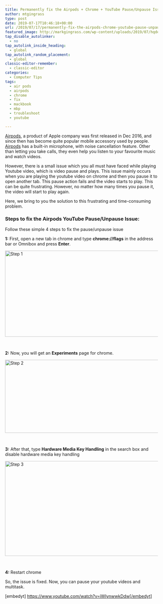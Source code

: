 ```yaml
---
title: Permanently fix the Airpods + Chrome + YouTube Pause/Unpause Issue
author: mtgingrass
type: post
date: 2019-07-17T10:46:18+00:00
url: /2019/07/17/permanently-fix-the-airpods-chrome-youtube-pause-unpause-issue/
featured_image: http://markgingrass.com/wp-content/uploads/2019/07/hqdefault-2.jpg
tap_disable_autolinker:
  - no
tap_autolink_inside_heading:
  - global
tap_autolink_random_placement:
  - global
classic-editor-remember:
  - classic-editor
categories:
  - Computer Tips
tags:
  - air pods
  - airpods
  - chrome
  - fix
  - mackbook
  - mbp
  - troubleshoot
  - youtube

---
```

<a class="thirstylink" target="_blank" title="AirPods Amazon" href="https://amzn.to/2LKCKWg" data-linkid="517" data-shortcode="true">Airpods</a>, a product of Apple company was first released in Dec 2016, and since then has become quite popular mobile accessory used by people. <a class="thirstylink" target="_blank" title="AirPods Amazon" href="https://amzn.to/2LKCKWg" data-linkid="517" data-shortcode="true">Airpods</a> has a built-in microphone, with noise cancellation feature. Other than letting you take calls, they even help you listen to your favourite music and watch videos.

However, there is a small issue which you all must have faced while playing Youtube video, which is video pause and plays. This issue mainly occurs when you are playing the youtube video on chrome and then you pause it to open another tab. This pause action fails and the video starts to play. This can be quite frustrating. However, no matter how many times you pause it, the video will start to play again.

Here, we bring to you the solution to this frustrating and time-consuming problem.

### Steps to fix the Airpods YouTube Pause/Unpause Issue:

<span class="st"><span class="s1">Follow these simple 4 steps to fix the pause/unpause issue </span></span>

**1:** First, open a new tab in chrome and type <span class="st"><span class="s1"><strong>chrome://flags</strong> in the address bar or Omnibox and press <strong>Enter</strong>.</span></span>

<img class="wp-image-576 size-full aligncenter" src="http://markgingrass.com/wp-content/uploads/2019/07/step1.png" alt="Step 1" width="851" height="284" srcset="https://markgingrass.com/wp-content/uploads/2019/07/step1.png 851w, https://markgingrass.com/wp-content/uploads/2019/07/step1-300x100.png 300w, https://markgingrass.com/wp-content/uploads/2019/07/step1-768x256.png 768w" sizes="(max-width: 851px) 100vw, 851px" />

&nbsp;

**2:** Now, y<span class="st"><span class="s1">ou will get an <strong>Experiments</strong> page for chrome.<br /> </span></span>

<img class="alignnone wp-image-578 size-full" src="http://markgingrass.com/wp-content/uploads/2019/07/Step-2.png" alt="Step 2" width="851" height="241" srcset="https://markgingrass.com/wp-content/uploads/2019/07/Step-2.png 851w, https://markgingrass.com/wp-content/uploads/2019/07/Step-2-300x85.png 300w, https://markgingrass.com/wp-content/uploads/2019/07/Step-2-768x217.png 768w" sizes="(max-width: 851px) 100vw, 851px" />

&nbsp;

**3:** After that,<span class="st"><span class="s1"> type <strong>Hardware Media Key Handling</strong> in the search box</span></span> and disable <span class="st"><span class="s1">hardware media key handling </span></span>

<img class="alignnone wp-image-575 size-full" src="http://markgingrass.com/wp-content/uploads/2019/07/Step-3.png" alt="Step 3" width="852" height="313" srcset="https://markgingrass.com/wp-content/uploads/2019/07/Step-3.png 852w, https://markgingrass.com/wp-content/uploads/2019/07/Step-3-300x110.png 300w, https://markgingrass.com/wp-content/uploads/2019/07/Step-3-768x282.png 768w" sizes="(max-width: 852px) 100vw, 852px" />

&nbsp;

**4:** Restart chrome

<span class="st"><span class="s1">So, the issue is fixed. Now, you can pause your youtube videos and multitask.</span></span>

[embedyt] https://www.youtube.com/watch?v=iWIynwwkDdw[/embedyt]